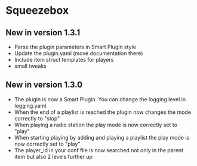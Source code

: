 # Squeezebox

## New in version 1.3.1

* Parse the plugin parameters in Smart Plugin style
* Update the plugin.yaml  (move documentation there)
* Include item struct templates for players
* small tweaks

## New in version 1.3.0

* The plugin is now a Smart Plugin. You can change the logging level in logging.yaml
* When the end of a playlist is reached the plugin now changes the mode correctly to "stop"
* When playing a radio station the play mode is now correctly set to "play"
* When starting playing by adding and playing a playlist the play mode is now correctly set to "play"
* The player_id in your conf file is now searched not only in the parent item but also 2 levels further up

